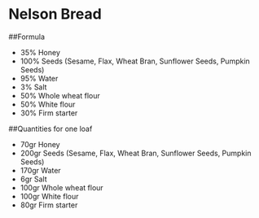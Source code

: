 # Nelson Bread
##Formula
* 35% Honey
* 100% Seeds (Sesame, Flax, Wheat Bran, Sunflower Seeds, Pumpkin Seeds)
* 95% Water
* 3% Salt
* 50% Whole wheat flour
* 50% White flour
* 30% Firm starter

##Quantities for one loaf
* 70gr Honey
* 200gr Seeds (Sesame, Flax, Wheat Bran, Sunflower Seeds, Pumpkin Seeds)
* 170gr Water
* 6gr Salt
* 100gr Whole wheat flour
* 100gr White flour
* 80gr Firm starter
